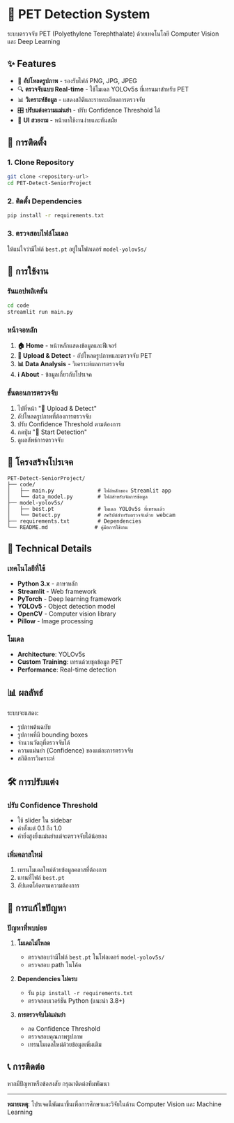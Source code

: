 # 🐾 PET Detection System

ระบบตรวจจับ PET (Polyethylene Terephthalate) ด้วยเทคโนโลยี Computer Vision และ Deep Learning

## ✨ Features

- 📸 **อัปโหลดรูปภาพ** - รองรับไฟล์ PNG, JPG, JPEG
- 🔍 **ตรวจจับแบบ Real-time** - ใช้โมเดล YOLOv5s ที่เทรนมาสำหรับ PET
- 📊 **วิเคราะห์ข้อมูล** - แสดงสถิติและรายละเอียดการตรวจจับ
- 🎛️ **ปรับแต่งความแม่นยำ** - ปรับ Confidence Threshold ได้
- 🎨 **UI สวยงาม** - หน้าตาใช้งานง่ายและทันสมัย

## 🚀 การติดตั้ง

### 1. Clone Repository
```bash
git clone <repository-url>
cd PET-Detect-SeniorProject
```

### 2. ติดตั้ง Dependencies
```bash
pip install -r requirements.txt
```

### 3. ตรวจสอบไฟล์โมเดล
ให้แน่ใจว่ามีไฟล์ `best.pt` อยู่ในโฟลเดอร์ `model-yolov5s/`

## 🎯 การใช้งาน

### รันแอปพลิเคชัน
```bash
cd code
streamlit run main.py
```

### หน้าจอหลัก
1. **🏠 Home** - หน้าหลักแสดงข้อมูลและฟีเจอร์
2. **📸 Upload & Detect** - อัปโหลดรูปภาพและตรวจจับ PET
3. **📊 Data Analysis** - วิเคราะห์ผลการตรวจจับ
4. **ℹ️ About** - ข้อมูลเกี่ยวกับโปรเจค

### ขั้นตอนการตรวจจับ
1. ไปที่หน้า "📸 Upload & Detect"
2. อัปโหลดรูปภาพที่ต้องการตรวจจับ
3. ปรับ Confidence Threshold ตามต้องการ
4. กดปุ่ม "🚀 Start Detection"
5. ดูผลลัพธ์การตรวจจับ

## 📁 โครงสร้างโปรเจค

```
PET-Detect-SeniorProject/
├── code/
│   ├── main.py              # ไฟล์หลักของ Streamlit app
│   └── data_model.py        # ไฟล์สำหรับจัดการข้อมูล
├── model-yolov5s/
│   ├── best.pt              # โมเดล YOLOv5s ที่เทรนแล้ว
│   └── Detect.py            # สคริปต์สำหรับตรวจจับด้วย webcam
├── requirements.txt         # Dependencies
└── README.md               # คู่มือการใช้งาน
```

## 🔧 Technical Details

### เทคโนโลยีที่ใช้
- **Python 3.x** - ภาษาหลัก
- **Streamlit** - Web framework
- **PyTorch** - Deep learning framework
- **YOLOv5** - Object detection model
- **OpenCV** - Computer vision library
- **Pillow** - Image processing

### โมเดล
- **Architecture**: YOLOv5s
- **Custom Training**: เทรนด้วยชุดข้อมูล PET
- **Performance**: Real-time detection

## 📊 ผลลัพธ์

ระบบจะแสดง:
- รูปภาพต้นฉบับ
- รูปภาพที่มี bounding boxes
- จำนวนวัตถุที่ตรวจจับได้
- ความแม่นยำ (Confidence) ของแต่ละการตรวจจับ
- สถิติการวิเคราะห์

## 🛠️ การปรับแต่ง

### ปรับ Confidence Threshold
- ใช้ slider ใน sidebar
- ค่าตั้งแต่ 0.1 ถึง 1.0
- ค่ายิ่งสูงยิ่งแม่นยำแต่จะตรวจจับได้น้อยลง

### เพิ่มคลาสใหม่
1. เทรนโมเดลใหม่ด้วยข้อมูลคลาสที่ต้องการ
2. แทนที่ไฟล์ `best.pt`
3. อัปเดตโค้ดตามความต้องการ

## 🐛 การแก้ไขปัญหา

### ปัญหาที่พบบ่อย

1. **โมเดลไม่โหลด**
   - ตรวจสอบว่ามีไฟล์ `best.pt` ในโฟลเดอร์ `model-yolov5s/`
   - ตรวจสอบ path ในโค้ด

2. **Dependencies ไม่ครบ**
   - รัน `pip install -r requirements.txt`
   - ตรวจสอบเวอร์ชัน Python (แนะนำ 3.8+)

3. **การตรวจจับไม่แม่นยำ**
   - ลด Confidence Threshold
   - ตรวจสอบคุณภาพรูปภาพ
   - เทรนโมเดลใหม่ด้วยข้อมูลเพิ่มเติม

## 📞 การติดต่อ

หากมีปัญหาหรือข้อสงสัย กรุณาติดต่อทีมพัฒนา

---

**หมายเหตุ**: โปรเจคนี้พัฒนาขึ้นเพื่อการศึกษาและวิจัยในด้าน Computer Vision และ Machine Learning 